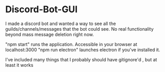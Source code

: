 # Discord-Bot-GUI
 I made a discord bot and wanted a way to see all the guilds/channels/messages that the bot could see. No real functionality beyond mass message deletion right now.

 "npm start" runs the application. Accessible in your browser at localhost:3000 
 "npm run electron" launches electron if you've installed it.

I've included many things that I probably should have gitignore'd , but at least it works
